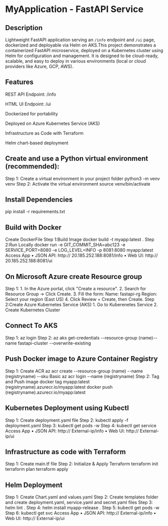 # MyApplication - FastAPI Service

## Description
Lightweight FastAPI application serving an `/info` endpoint and `/ui` page, dockerized and deployable via Helm on AKS.This project demonstrates a containerized FastAPI microservice, deployed on a Kubernetes cluster using Helm for configuration and management. It is designed to be cloud-ready, scalable, and easy to deploy in various environments (local or cloud providers like Azure, GCP, AWS).

## Features
REST API Endpoint: /info

HTML UI Endpoint: /ui

Dockerized for portability

Deployed on Azure Kubernetes Service (AKS)

Infrastructure as Code with Terraform

Helm chart-based deployment

## Create and use a Python virtual environment (recommended):
Step 1: Create a virtual environment in your project folder
python3 -m venv venv
Step 2: Activate the virtual environment
source venv/bin/activate

## Install Dependencies
pip install -r requirements.txt

## Build with Docker
Create DockerFile
Step 1:Build Image
docker build -t myapp:latest .
Step 2:Run Locally
docker run -e GIT_COMMIT_SHA=abc123 -e SERVICE_PORT=8080 -e LOG_LEVEL=INFO -p 8081:8080 myapp:latest
Access App
•	JSON API: http:// 20.185.252.188:8081/info
•	Web UI: http:// 20.185.252.188:8081/ui

## On Microsoft Azure create Resource group
Step 1: 1.	In the Azure portal, click "Create a resource".
        2.	Search for Resource Group → Click Create.
        3.	Fill the form:
	          Name: fastapi-rg 
            Region: Select your region (East US)
        4.	Click Review + Create, then Create.
Step 2:Create Azure Kubernetes Service (AKS)
        1. Go to Kuberenetes Service
        2. Create Kubernetes Cluster

## Connect To AKS
Step 1: az login
Step 2: az aks get-credentials --resource-group (name)--name fastapi-cluster --overwrite-existing

## Push Docker image to Azure Container Registry
Step 1: Create ACR
az acr create --resource-group (name) --name (registryname) --sku Basic
az acr login --name (registryname)
Step 2: Tag and Push image
docker tag myapp:latest (registryname).azurecr.io/myapp:latest
docker push (registryname).azurecr.io/myapp:latest

## Kubernetes Deployment using Kubectl
Step 1: Create deployment.yaml file
Step 2: kubectl apply -f deployment.yaml
Step 3: kubectl get pods -w
Step 4: kubectl get service 
Access App
•	JSON API: http:// External-ip/info
•	Web UI: http:// External-ip/ui

## Infrastructure as code with Terraform
Step 1: Create main.tf file
Step 2: Initialize & Apply Terraform
terraform init
terraform plan
terraform apply

## Helm Deployment
Step 1: Create Chart.yaml and values.yaml
Step 2: Create templates folder and create deployment.yaml, service.yaml and secret.yaml files
Step 3: helm lint .
Step 4: helm install myapp-release .
Step 5: kubectl get pods -w
Step 6: kubectl get svc
Access App
•	JSON API: http:// External-ip/info
•	Web UI: http:// External-ip/ui







